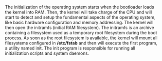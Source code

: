 The initialization of the operating system starts when the bootloader loads the kernel into RAM.
Then, the kernel will take charge of the CPU and will start to detect and setup the fundamental
aspects of the operating system, like basic hardware configuration and memory addressing.
The kernel will then open the initramfs (initial RAM filesystem). The initramfs is an archive
containing a filesystem used as a temporary root filesystem during the boot process.
As soon as the root filesystem is available, the kernel will mount all filesystems configured in
**/etc/fstab** and then will execute the first program, a utility named init. The init program is
responsible for running all initialization scripts and system daemons.